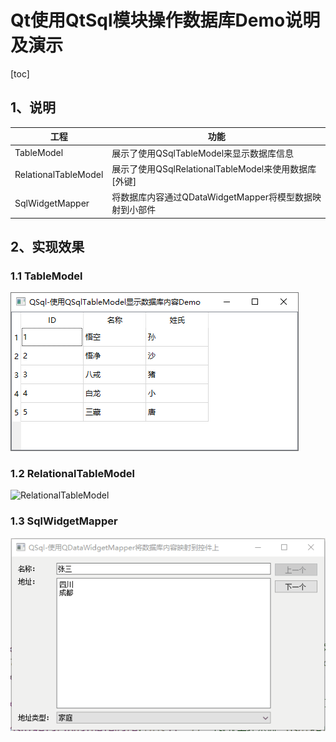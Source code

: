 # Qt使用QtSql模块操作数据库Demo说明及演示

[toc]



## 1、说明

| 工程                 | 功能                                                    |
| -------------------- | ------------------------------------------------------- |
| TableModel           | 展示了使用QSqlTableModel来显示数据库信息                |
| RelationalTableModel | 展示了使用QSqlRelationalTableModel来使用数据库[外键]    |
| SqlWidgetMapper      | 将数据库内容通过QDataWidgetMapper将模型数据映射到小部件 |



## 2、实现效果

### 1.1 TableModel

![image-20220518112255014](QSql.assets/image-20220518112255014.png)

### 1.2 RelationalTableModel

![RelationalTableModel](C:/Users/mhf/Desktop/RelationalTableModel.gif)

### 1.3 SqlWidgetMapper

![SqlWidgetMapper](QSql.assets/SqlWidgetMapper.gif)
